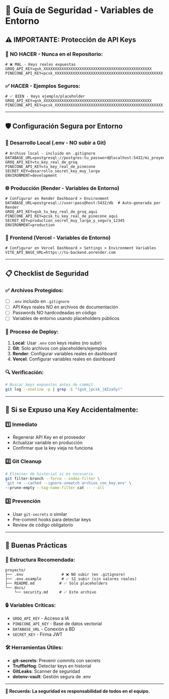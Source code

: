 # 🔐 Guía de Seguridad - Variables de Entorno

## ⚠️ **IMPORTANTE: Protección de API Keys**

### 🚫 **NO HACER - Nunca en el Repositorio:**
```env
# ❌ MAL - Keys reales expuestas
GROQ_API_KEY=gsk_XXXXXXXXXXXXXXXXXXXXXXXXXXXXXXXXXXXXXXXXXXXXXXXX
PINECONE_API_KEY=pcsk_XXXXXXXXXXXXXXXXXXXXXXXXXXXXXXXXXXXXXXXXXXXXXXXX
```

### ✅ **HACER - Ejemplos Seguros:**
```env
# ✅ BIEN - Keys ejemplo/placeholder
GROQ_API_KEY=gsk_XXXXXXXXXXXXXXXXXXXXXXXXXXXXXXXXXXXXXXXXXXXXXXXX
PINECONE_API_KEY=pcsk_XXXXXXXXXXXXXXXXXXXXXXXXXXXXXXXXXXXXXXXXXXXXXXXX
```

---

## 🛡️ **Configuración Segura por Entorno**

### 📝 **Desarrollo Local (.env - NO subir a Git)**
```env
# Archivo local - incluido en .gitignore
DATABASE_URL=postgresql://postgres:tu_password@localhost:5432/mi_proyecto
GROQ_API_KEY=tu_key_real_de_groq
PINECONE_API_KEY=tu_key_real_de_pinecone
SECRET_KEY=desarrollo_secret_key_muy_larga
ENVIRONMENT=development
```

### 🌐 **Producción (Render - Variables de Entorno)**
```env
# Configurar en Render Dashboard > Environment
DATABASE_URL=postgresql://user:pass@host:5432/db  # Auto-generada por Render
GROQ_API_KEY=gsk_tu_key_real_de_groq_aqui
PINECONE_API_KEY=pcsk_tu_key_real_de_pinecone_aqui  
SECRET_KEY=production_secret_muy_larga_y_segura_12345
ENVIRONMENT=production
```

### 🚀 **Frontend (Vercel - Variables de Entorno)**
```env
# Configurar en Vercel Dashboard > Settings > Environment Variables
VITE_API_BASE_URL=https://tu-backend.onrender.com
```

---

## 📋 **Checklist de Seguridad**

### ✅ **Archivos Protegidos:**
- [ ] `.env` incluido en `.gitignore`
- [ ] API Keys reales NO en archivos de documentación
- [ ] Passwords NO hardcodeadas en código
- [ ] Variables de entorno usando placeholders públicos

### 🔄 **Proceso de Deploy:**
1. **Local**: Usar `.env` con keys reales (no subir)
2. **Git**: Solo archivos con placeholders/ejemplos  
3. **Render**: Configurar variables reales en dashboard
4. **Vercel**: Configurar variables reales en dashboard

### 🔍 **Verificación:**
```bash
# Buscar keys expuestas antes de commit
git log --oneline -p | grep -E "(gsk_|pcsk_|AIzaSy)"
```

---

## 🚨 **Si se Expuso una Key Accidentalmente:**

### 1️⃣ **Inmediato**
- Regenerar API Key en el proveedor
- Actualizar variable en producción
- Confirmar que la key vieja no funciona

### 2️⃣ **Git Cleanup**
```bash
# Eliminar de historial si es necesario
git filter-branch --force --index-filter \
'git rm --cached --ignore-unmatch archivo_con_key.env' \
--prune-empty --tag-name-filter cat -- --all
```

### 3️⃣ **Prevención**
- Usar `git-secrets` o similar
- Pre-commit hooks para detectar keys
- Review de código obligatorio

---

## 🎯 **Buenas Prácticas**

### 📁 **Estructura Recomendada:**
```
proyecto/
├── .env                 # ❌ NO subir (en .gitignore)
├── .env.example         # ✅ SI subir (sin valores reales)
├── README.md           # ✅ Solo placeholders
└── docs/
    └── security.md     # ✅ Este archivo
```

### 🔒 **Variables Críticas:**
- `GROQ_API_KEY` - Acceso a IA
- `PINECONE_API_KEY` - Base de datos vectorial  
- `DATABASE_URL` - Conexión a BD
- `SECRET_KEY` - Firma JWT

### 🛠️ **Herramientas Útiles:**
- **git-secrets**: Prevenir commits con secrets
- **TruffleHog**: Detectar keys en historial
- **GitLeaks**: Scanner de seguridad
- **dotenv-vault**: Gestión segura de .env

---

**🔐 Recuerda: La seguridad es responsabilidad de todos en el equipo.**